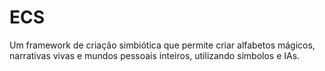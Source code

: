 # ECS
Um framework de criação simbiótica que permite criar alfabetos mágicos, narrativas vivas e mundos pessoais inteiros, utilizando símbolos e IAs.
